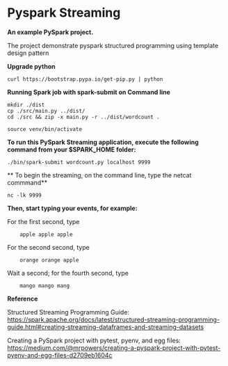 # Pyspark Streaming

**An example PySpark project.**

The project demonstrate pyspark structured programming using template design pattern

**Upgrade python**

    curl https://bootstrap.pypa.io/get-pip.py | python


**Running Spark job with spark-submit on Command line**

    mkdir ./dist
    cp ./src/main.py ../dist/
    cd ./src && zip -x main.py -r ../dist/wordcount .

    source venv/bin/activate

**To run this PySpark Streaming application, execute the following command from your $SPARK_HOME folder:**

    ./bin/spark-submit wordcount.py localhost 9999

** To begin the streaming, on the command line, type the netcat commmand**

    nc -lk 9999

**Then, start typing your events, for example:**

For the first second, type

        apple apple apple

For the second second, type
    
        orange orange apple

Wait a second; for the fourth second, type
    
        mango mango mang


**Reference**

Structured Streaming Programming Guide: https://spark.apache.org/docs/latest/structured-streaming-programming-guide.html#creating-streaming-dataframes-and-streaming-datasets

Creating a PySpark project with pytest, pyenv, and egg files: https://medium.com/@mrpowers/creating-a-pyspark-project-with-pytest-pyenv-and-egg-files-d2709eb1604c
